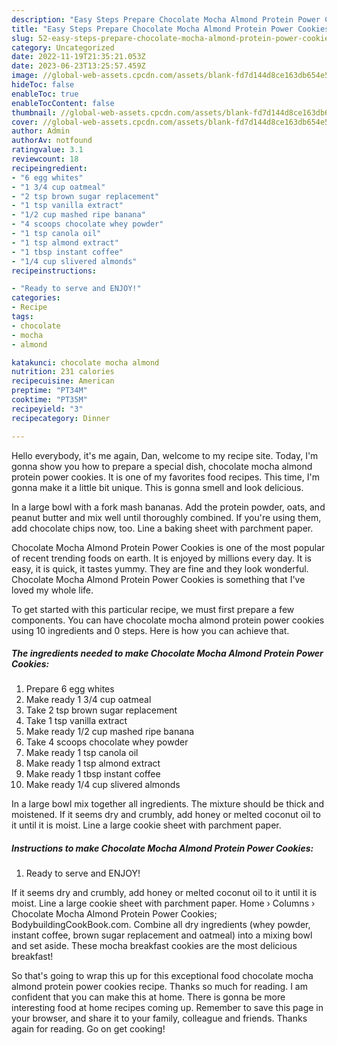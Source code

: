 ```yaml
---
description: "Easy Steps Prepare Chocolate Mocha Almond Protein Power Cookies yang Very Delicious}"
title: "Easy Steps Prepare Chocolate Mocha Almond Protein Power Cookies yang Very Delicious}"
slug: 52-easy-steps-prepare-chocolate-mocha-almond-protein-power-cookies-yang-very-delicious
category: Uncategorized
date: 2022-11-19T21:35:21.053Z
date: 2023-06-23T13:25:57.459Z
image: //global-web-assets.cpcdn.com/assets/blank-fd7d144d8ce163db654e5a02c40b08a2775adb7897d16e4062681dc7e1b2800f.png
hideToc: false
enableToc: true
enableTocContent: false
thumbnail: //global-web-assets.cpcdn.com/assets/blank-fd7d144d8ce163db654e5a02c40b08a2775adb7897d16e4062681dc7e1b2800f.png
cover: //global-web-assets.cpcdn.com/assets/blank-fd7d144d8ce163db654e5a02c40b08a2775adb7897d16e4062681dc7e1b2800f.png
author: Admin
authorAv: notfound
ratingvalue: 3.1
reviewcount: 18
recipeingredient:
- "6 egg whites"
- "1 3/4 cup oatmeal"
- "2 tsp brown sugar replacement"
- "1 tsp vanilla extract"
- "1/2 cup mashed ripe banana"
- "4 scoops chocolate whey powder"
- "1 tsp canola oil"
- "1 tsp almond extract"
- "1 tbsp instant coffee"
- "1/4 cup slivered almonds"
recipeinstructions:

- "Ready to serve and ENJOY!"
categories:
- Recipe
tags:
- chocolate
- mocha
- almond

katakunci: chocolate mocha almond 
nutrition: 231 calories
recipecuisine: American
preptime: "PT34M"
cooktime: "PT35M"
recipeyield: "3"
recipecategory: Dinner

---
```



Hello everybody, it's me again, Dan, welcome to my recipe site. Today, I'm gonna show you how to prepare a special dish, chocolate mocha almond protein power cookies. It is one of my favorites food recipes. This time, I'm gonna make it a little bit unique. This is gonna smell and look delicious.

In a large bowl with a fork mash bananas. Add the protein powder, oats, and peanut butter and mix well until thoroughly combined. If you&#39;re using them, add chocolate chips now, too. Line a baking sheet with parchment paper.

Chocolate Mocha Almond Protein Power Cookies is one of the most popular of recent trending foods on earth. It is enjoyed by millions every day. It is easy, it is quick, it tastes yummy. They are fine and they look wonderful. Chocolate Mocha Almond Protein Power Cookies is something that I've loved my whole life.


To get started with this particular recipe, we must first prepare a few components. You can have chocolate mocha almond protein power cookies using 10 ingredients and 0 steps. Here is how you can achieve that.

<!--inarticleads1-->

##### The ingredients needed to make Chocolate Mocha Almond Protein Power Cookies:

1. Prepare 6 egg whites
1. Make ready 1 3/4 cup oatmeal
1. Take 2 tsp brown sugar replacement
1. Take 1 tsp vanilla extract
1. Make ready 1/2 cup mashed ripe banana
1. Take 4 scoops chocolate whey powder
1. Make ready 1 tsp canola oil
1. Make ready 1 tsp almond extract
1. Make ready 1 tbsp instant coffee
1. Make ready 1/4 cup slivered almonds


In a large bowl mix together all ingredients. The mixture should be thick and moistened. If it seems dry and crumbly, add honey or melted coconut oil to it until it is moist. Line a large cookie sheet with parchment paper. 

<!--inarticleads2-->

##### Instructions to make Chocolate Mocha Almond Protein Power Cookies:


1. Ready to serve and ENJOY!

If it seems dry and crumbly, add honey or melted coconut oil to it until it is moist. Line a large cookie sheet with parchment paper. Home › Columns › Chocolate Mocha Almond Protein Power Cookies; BodybuildingCookBook.com. Combine all dry ingredients (whey powder, instant coffee, brown sugar replacement and oatmeal) into a mixing bowl and set aside. These mocha breakfast cookies are the most delicious breakfast! 

So that's going to wrap this up for this exceptional food chocolate mocha almond protein power cookies recipe. Thanks so much for reading. I am confident that you can make this at home. There is gonna be more interesting food at home recipes coming up. Remember to save this page in your browser, and share it to your family, colleague and friends. Thanks again for reading. Go on get cooking!
